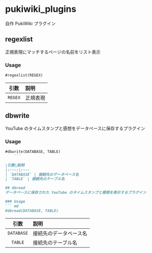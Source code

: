 # pukiwiki_plugins
自作 PukiWiki プラグイン

## regexlist
正規表現にマッチするページの名前をリスト表示

### Usage
``` md
#regexlist(REGEX)
```

|引数|説明
|:---:|:---
| `REGEX` | 正規表現

## dbwrite
YouTube のタイムスタンプと感想をデータベースに保存するプラグイン

### Usage
``` md
#dbwrite(DATABASE, TABLE)
    ```

|引数|説明
|:---:|:---
| `DATABASE` | 接続先のデータベース名
| `TABLE` | 接続先のテーブル名

## dbread
データベースに保存された YouTube のタイムスタンプと感想を表示するプラグイン

### Usage
``` md
#dbread(DATABASE, TABLE)
```

|引数|説明
|:---:|:---
| `DATABASE` | 接続先のデータベース名
| `TABLE` | 接続先のテーブル名



